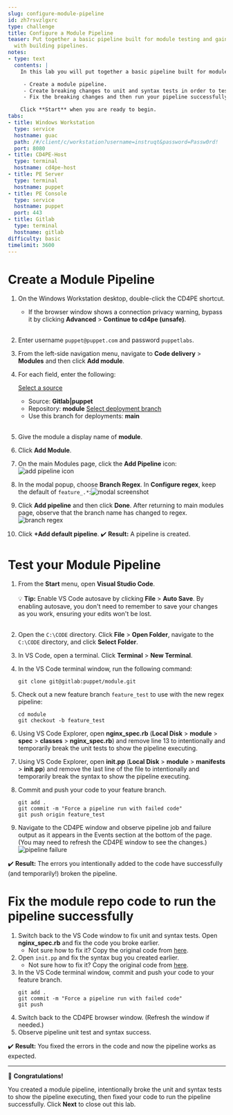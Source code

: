 ```yaml
---
slug: configure-module-pipeline
id: zh7rsvzlgxrc
type: challenge
title: Configure a Module Pipeline
teaser: Put together a basic pipeline built for module testing and gain a familiarity
  with building pipelines.
notes:
- type: text
  contents: |
    In this lab you will put together a basic pipeline built for module testing and gain a familiarity with building pipelines. You will:

     - Create a module pipeline.
     - Create breaking changes to unit and syntax tests in order to test your pipeline.
     - Fix the breaking changes and then run your pipeline successfully.

    Click **Start** when you are ready to begin.
tabs:
- title: Windows Workstation
  type: service
  hostname: guac
  path: /#/client/c/workstation?username=instruqt&password=Passw0rd!
  port: 8080
- title: CD4PE-Host
  type: terminal
  hostname: cd4pe-host
- title: PE Server
  type: terminal
  hostname: puppet
- title: PE Console
  type: service
  hostname: puppet
  port: 443
- title: Gitlab
  type: terminal
  hostname: gitlab
difficulty: basic
timelimit: 3600
---
```

Create a Module Pipeline
========

1. On the Windows Workstation desktop, double-click the CD4PE shortcut.
     - If the browser window shows a connection privacy warning, bypass it by clicking **Advanced** > **Continue to cd4pe (unsafe)**.<br><br>
1. Enter username `puppet@puppet.com` and password `puppetlabs`.
1. From the left-side navigation menu, navigate to **Code delivery** > **Modules** and then click **Add module**.
1. For each field, enter the following:

    <u>Select a source</u>
      - Source: **Gitlab|puppet**
      - Repository: **module**
    <u>Select deployment branch</u>
      - Use this branch for deployments: **main**<br><br>

1. Give the module a display name of **module**.
1. Click **Add Module**.
1. On the main Modules page, click the **Add Pipeline** icon:![add pipeline icon](https://storage.googleapis.com/instruqt-images/PE501-Continuously%20Deliver/Lab2.0-1-1.png)
1. In the modal popup, choose **Branch Regex**. In **Configure regex**, keep the default of `feature_.*`:![modal screenshot](https://storage.googleapis.com/instruqt-images/PE501-Continuously%20Deliver/Lab2.0-2-2.png)
1. Click **Add pipeline** and then click **Done**. After returning to main modules page, observe that the branch name has changed to regex.![branch regex](https://storage.googleapis.com/instruqt-images/PE501-Continuously%20Deliver/Lab2.0-3-2.png)
1. Click **+Add default pipeline**.
✔️ **Result:** A pipeline is created.

Test your Module Pipeline
========

1. From the **Start** menu, open **Visual Studio Code**.<br><br>
    💡 **Tip:** Enable VS Code autosave by clicking **File** > **Auto Save**. By enabling autosave, you don't need to remember to save your changes as you work, ensuring your edits won't be lost.<br><br>

1. Open the `C:\CODE` directory. Click **File** > **Open Folder**, navigate to the `C:\CODE` directory, and click **Select Folder**.
1. In VS Code, open a terminal. Click **Terminal** > **New Terminal**.
1. In the VS Code terminal window, run the following command:
    ```
    git clone git@gitlab:puppet/module.git
    ```
1. Check out a new feature branch `feature_test` to use with the new regex pipeline:
    ```
    cd module
    git checkout -b feature_test
    ```
1. Using VS Code Explorer, open **nginx_spec.rb** (**Local Disk** > **module** > **spec** > **classes** > **nginx_spec.rb**) and remove line 13 to intentionally and temporarily break the unit tests to show the pipeline executing.
1. Using VS Code Explorer, open **init.pp** (**Local Disk** > **module** > **manifests** > **init.pp**) and remove the last line of the file to intentionally and temporarily break the syntax to show the pipeline executing.
1. Commit and push your code to your feature branch.
    ```
    git add .
    git commit -m "Force a pipeline run with failed code"
    git push origin feature_test
    ```

1. Navigate to the CD4PE window and observe pipeline job and failure output as it appears in the Events section at the bottom of the page. (You may need to refresh the CD4PE window to see the changes.) ![pipeline failure](https://storage.googleapis.com/instruqt-images/PE501-Continuously%20Deliver/Lab2.0-4.png)

✔️ **Result:** The errors you intentionally added to the code have successfully (and temporarily!) broken the pipeline.

Fix the module repo code to run the pipeline successfully
========

1. Switch back to the VS Code window to fix unit and syntax tests. Open **nginx_spec.rb** and fix the code you broke earlier.
    - Not sure how to fix it? Copy the original code from [here](https://github.com/puppetlabs/kmo-501-nginx/blob/production/spec/classes/nginx_spec.rb).
1. Open `init.pp` and fix the syntax bug you created earlier.
    - Not sure how to fix it? Copy the original code from [here](https://github.com/puppetlabs/kmo-501-nginx/blob/production/manifests/init.pp).
1. In the VS Code terminal window, commit and push your code to your feature branch.
    ```
    git add .
    git commit -m "Force a pipeline run with failed code"
    git push
    ```
1. Switch back to the CD4PE browser window. (Refresh the window if needed.)
1. Observe pipeline unit test and syntax success.![]()

✔️ **Result:** You fixed the errors in the code and now the pipeline works as expected.

----------

🎈 **Congratulations!**

You created a module pipeline, intentionally broke the unit and syntax tests to show the pipeline executing, then fixed your code to run the pipeline successfully. Click **Next** to close out this lab.